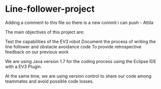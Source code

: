 # Line-follower-project


Adding a comment to this file so there is a new commit i can push - Attila


The main objectives of this project are:

Test the capabilities of the EV3 robot
Document the process of writing the line follower and obstacle avoidance code
To provide retrospective feedback on our previous work

We are using Java version 1.7 for the coding process using the Eclipse IDE with a EV3 Plugin.

At the same time, we are using version control to share our code among teammates and avoid possible code losses.
